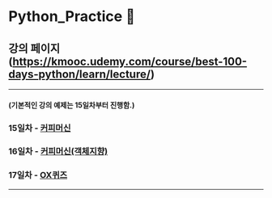 # Python_Practice 📖

## 강의 페이지 (https://kmooc.udemy.com/course/best-100-days-python/learn/lecture/)
***

#### (기본적인 강의 예제는 15일차부터 진행함.)
### 15일차 - [커피머신](https://github.com/tember8003/Python_Practice/tree/main/CoffeeMachine)
### 16일차 - [커피머신(객체지향)](https://github.com/tember8003/Python_Practice/tree/main/CoffeeMachine-16days)
### 17일차 - [OX퀴즈](https://github.com/tember8003/Python_Practice/tree/main/OXQuiz_17day)
***
